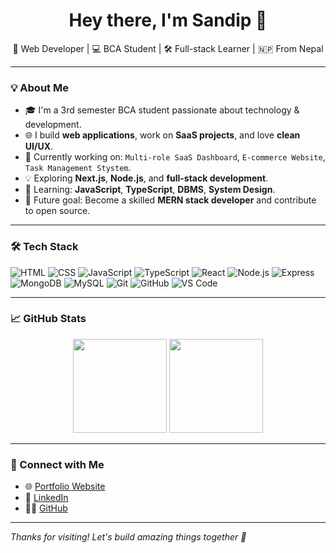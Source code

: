 <h1 align="center">Hey there, I'm Sandip 👋</h1>

<p align="center">
  🚀 Web Developer | 💻 BCA Student | 🛠️ Full-stack Learner | 🇳🇵 From Nepal
</p>

---

### 💡 About Me
- 🎓 I'm a 3rd semester BCA student passionate about technology & development.
- 🌐 I build **web applications**, work on **SaaS projects**, and love **clean UI/UX**.
- 🔭 Currently working on: `Multi-role SaaS Dashboard`, `E-commerce Website`, `Task Management Stystem`.
- 💡 Exploring **Next.js**, **Node.js**, and **full-stack development**.
- 📘 Learning: **JavaScript**, **TypeScript**, **DBMS**, **System Design**.
- 🧠 Future goal: Become a skilled **MERN stack developer** and contribute to open source.

---

### 🛠 Tech Stack

![HTML](https://img.shields.io/badge/-HTML5-E34F26?style=flat&logo=html5)
![CSS](https://img.shields.io/badge/-CSS3-1572B6?style=flat&logo=css3)
![JavaScript](https://img.shields.io/badge/-JavaScript-F7DF1E?style=flat&logo=javascript)
![TypeScript](https://img.shields.io/badge/-TypeScript-3178C6?style=flat&logo=typescript)
![React](https://img.shields.io/badge/-React-61DAFB?style=flat&logo=react)
![Node.js](https://img.shields.io/badge/-Node.js-339933?style=flat&logo=node.js)
![Express](https://img.shields.io/badge/-Express.js-000000?style=flat&logo=express)
![MongoDB](https://img.shields.io/badge/-MongoDB-47A248?style=flat&logo=mongodb)
![MySQL](https://img.shields.io/badge/-MySQL-4479A1?style=flat&logo=mysql)
![Git](https://img.shields.io/badge/-Git-F05032?style=flat&logo=git)
![GitHub](https://img.shields.io/badge/-GitHub-181717?style=flat&logo=github)
![VS Code](https://img.shields.io/badge/-VS%20Code-007ACC?style=flat&logo=visual-studio-code)

---

### 📈 GitHub Stats

<p align="center">
  <img src="https://github-readme-stats.vercel.app/api?username=sandip-dev-max&show_icons=true&theme=react&count_private=true" height="150"/>
  <img src="https://github-readme-streak-stats.herokuapp.com/?user=sandip-dev-max&theme=react" height="150"/>
</p>

---

### 🤝 Connect with Me

- 🌐 [Portfolio Website](https://sandip.bhatta.com.np) 
- 💼 [LinkedIn](https://www.linkedin.com/in/sandipbhatta-dev)
- 🧑‍💻 [GitHub](https://github.com/sandip-dev-max)

---

_Thanks for visiting! Let's build amazing things together 🚀_
